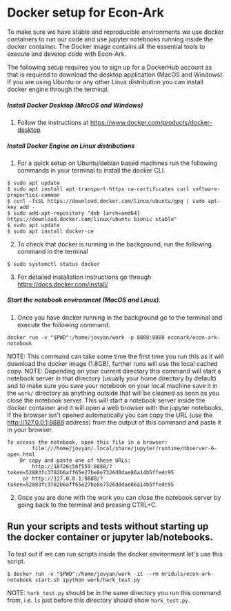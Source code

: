 # Docker setup for Econ-Ark

To make sure we have stable and reproducible environments we use docker containers to run our code and use jupyter notebooks running inside the docker container.
The Docker image contains all the essential tools to execute and develop code with Econ-Ark.

The following setup requires you to sign up for a DockerHub account as that is required to download the desktop application (MacOS and Windows). If you are using Ubuntu or any other Linux distribution you can install docker engine through the terminal.

##### Install Docker Desktop (MacOS and Windows)
1. Follow the instructions at https://www.docker.com/products/docker-desktop

##### Install Docker Engine on Linux distributions
1. For a quick setup on Ubuntu/debian based machines run the following commands in your terminal to install the docker CLI.
```
$ sudo apt update 
$ sudo apt install apt-transport-https ca-certificates curl software-properties-common 
$ curl -fsSL https://download.docker.com/linux/ubuntu/gpg | sudo apt-key add -
$ sudo add-apt-repository "deb [arch=amd64] https://download.docker.com/linux/ubuntu bionic stable"
$ sudo apt update
$ sudo apt install docker-ce
```
2. To check that docker is running in the background, run the following command in the terminal
```
$ sudo systemctl status docker
```
3. For detailed installation instructions go through https://docs.docker.com/install/

##### Start the notebook environment (MacOS and Linux).
1. Once you have docker running in the background go to the terminal and execute the following command.
```
docker run -v "$PWD":/home/jovyan/work -p 8888:8888 econark/econ-ark-notebook
```
NOTE: This command can take some time the first time you run this as it will download the docker image (1.8GB), further runs will use the local cached copy.
NOTE: Depending on your current directory this command will start a notebook server in that directory (usually your home directory by default) and to make sure you save your notebook on your local machine save it in the `work/` directory as anything outside that will be cleaned as soon as you close the notebook server.
This will start a notebook server inside the docker container and it will open a web browser with the jupyter notebooks.
If the browser isn't opened automatically you can copy the  URL (use the http://127.0.0.1:8888 address) from the output of this command and paste it in your browser.

```
To access the notebook, open this file in a browser:
        file:///home/jovyan/.local/share/jupyter/runtime/nbserver-6-open.html
    Or copy and paste one of these URLs:
        http://18f26c56f559:8888/?token=52883fc3782b6aff65e27be8e7326d0dae86a14b5ffedc95
     or http://127.0.0.1:8888/?token=52883fc3782b6aff65e27be8e7326d0dae86a14b5ffedc95
```
2. Once you are done with the work you can close the notebook server by going back to the terminal and pressing CTRL+C.

## Run your scripts and tests without starting up the docker container or jupyter lab/notebooks.

To test out if we can run scripts inside the docker environment let's use this script.
```
$ docker run -v "$PWD":/home/jovyan/work -it --rm mriduls/econ-ark-notebook start.sh ipython work/hark_test.py
```
NOTE: `hark_test.py` should be in the same directory you run this command from, i.e. `ls` just before this directory should show `hark_test.py`.


